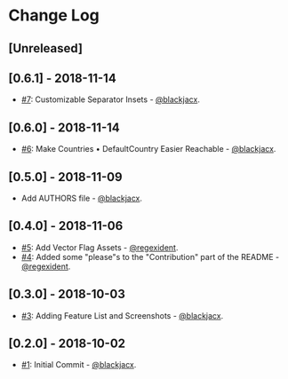 # Change Log

## [Unreleased]

## [0.6.1] - 2018-11-14
* [#7](https://github.com/Blackjacx/Columbus/pull/7): Customizable Separator Insets - [@blackjacx](https://github.com/blackjacx).

## [0.6.0] - 2018-11-14
* [#6](https://github.com/Blackjacx/Columbus/pull/6): Make Countries • DefaultCountry Easier Reachable - [@blackjacx](https://github.com/blackjacx).

## [0.5.0] - 2018-11-09
* Add AUTHORS file - [@blackjacx](https://github.com/blackjacx).

## [0.4.0] - 2018-11-06
* [#5](https://github.com/Blackjacx/Columbus/pull/5): Add Vector Flag Assets - [@regexident](https://github.com/regexident).
* [#4](https://github.com/Blackjacx/Columbus/pull/4): Added some "please"s to the "Contribution" part of the README - [@regexident](https://github.com/regexident).

## [0.3.0] - 2018-10-03
* [#3](https://github.com/Blackjacx/Columbus/pull/3): Adding Feature List and Screenshots - [@blackjacx](https://github.com/blackjacx).

## [0.2.0] - 2018-10-02
* [#1](https://github.com/Blackjacx/Columbus/pull/1): Initial Commit - [@blackjacx](https://github.com/blackjacx).
